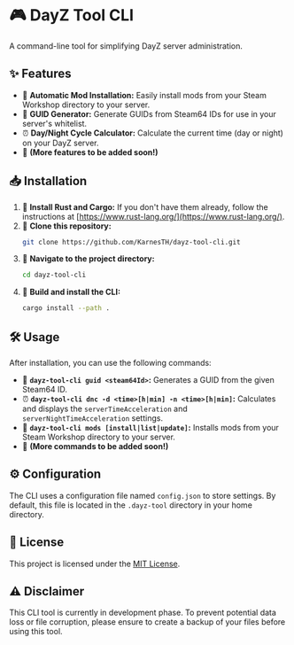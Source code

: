 # 🎮 DayZ Tool CLI

A command-line tool for simplifying DayZ server administration.

## ✨ Features

* 🔄 **Automatic Mod Installation:** Easily install mods from your Steam Workshop directory to your server.
* 🔑 **GUID Generator:** Generate GUIDs from Steam64 IDs for use in your server's whitelist.
* ⏰ **Day/Night Cycle Calculator:** Calculate the current time (day or night) on your DayZ server.
* 🚀 **(More features to be added soon!)**

## 📥 Installation

1. 🦀 **Install Rust and Cargo:** If you don't have them already, follow the instructions at [https://www.rust-lang.org/](https://www.rust-lang.org/).
2. 📂 **Clone this repository:**
   ```bash
   git clone https://github.com/KarnesTH/dayz-tool-cli.git
   ```
3. 📁 **Navigate to the project directory:**
   ```bash
   cd dayz-tool-cli
   ```
4. 🔨 **Build and install the CLI:**
   ```bash
   cargo install --path .
   ```

## 🛠️ Usage

After installation, you can use the following commands:

* 🔑 **`dayz-tool-cli guid <steam64Id>`:** Generates a GUID from the given Steam64 ID.
* ⏰ **`dayz-tool-cli dnc -d <time>[h|min] -n <time>[h|min]`:** Calculates and displays the `serverTimeAcceleration` and `serverNightTimeAcceleration` settings.
* 🔄 **`dayz-tool-cli mods [install|list|update]`:** Installs mods from your Steam Workshop directory to your server.
* 🚀 **(More commands to be added soon!)**

## ⚙️ Configuration

The CLI uses a configuration file named `config.json` to store settings. By default, this file is located in the `.dayz-tool` directory in your home directory.

## 📜 License

This project is licensed under the [MIT License](LICENSE).

## ⚠️ Disclaimer

This CLI tool is currently in development phase. To prevent potential data loss or file corruption, please ensure to create a backup of your files before using this tool.
